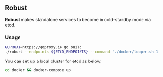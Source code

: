 ## Robust

**Robust** makes standalone services to become in cold-standby mode via etcd.

### Usage

```bash
GOPROXY=https://goproxy.io go build
./robust --endpoints ${ETCD_ENDPOINTS} --command './docker/looper.sh 1' --name ${NAME}
```

You can set up a local cluster for etcd as below.

```bash
cd docker && docker-compose up
```
